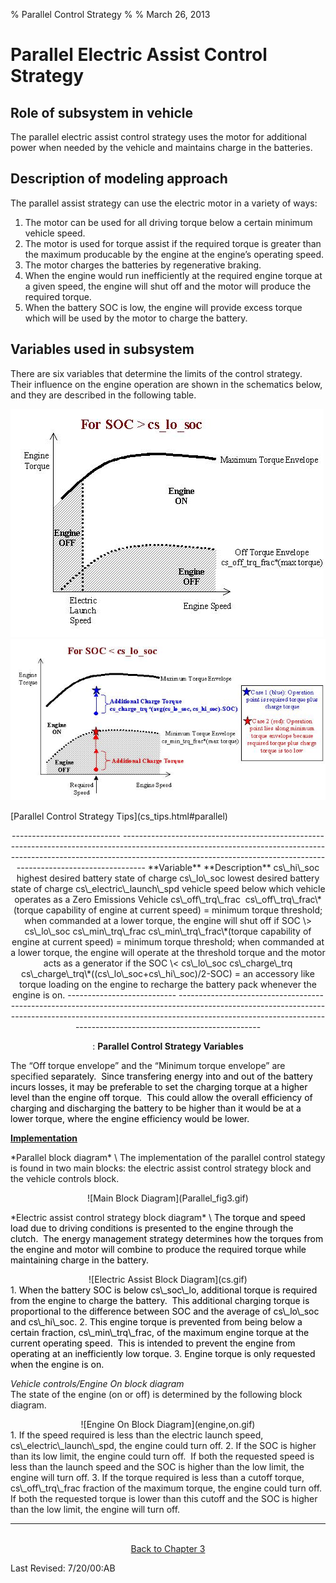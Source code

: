 % Parallel Control Strategy
% 
% March 26, 2013

# Parallel Electric Assist Control Strategy

## Role of subsystem in vehicle

The parallel electric assist control strategy uses the motor for
additional power when needed by the vehicle and maintains charge in the
batteries.

## Description of modeling approach

The parallel assist strategy can use the electric
motor in a variety of ways:

1.  The motor can be used for all driving torque
    below a certain minimum vehicle speed.
2.  The motor is used for torque assist if the
    required torque is greater than the maximum producable by the engine
    at the engine’s operating speed.
3.  The motor charges the batteries by
    regenerative braking.
4.  When the engine would run inefficiently at the
    required engine torque at a given speed, the engine will shut off
    and the motor will produce the required torque.
5.  When the battery SOC is low, the engine will
    provide excess torque which will be used by the motor to charge the
    battery.

## Variables used in subsystem

There are six variables that determine the limits of the control
strategy.  Their influence on the engine operation are shown in the
schematics below, and they are described in the following table.

![](okay-SOC.jpg) \
![](low-SOC.JPG)

<p>
[Parallel Control Strategy Tips](cs_tips.html#parallel)

<center>
  --------------------------- ----------------------------------------------------------------------------------------------------------------------------------------------------------------------------------------------------------------------------------------------
  **Variable**                **Description**
  cs\_hi\_soc                 highest desired battery state of charge
  cs\_lo\_soc                 lowest desired battery state of charge
  cs\_electric\_launch\_spd   vehicle speed below which vehicle operates as a Zero Emissions Vehicle
  cs\_off\_trq\_frac           cs\_off\_trq\_frac\*(torque capability of engine at current speed) = minimum torque threshold; when commanded at a lower torque, the engine will shut off if SOC \> cs\_lo\_soc
  cs\_min\_trq\_frac          cs\_min\_trq\_frac\*(torque capability of engine at current speed) = minimum torque threshold; when commanded at a lower torque, the engine will operate at the threshold torque and the motor acts as a generator if the SOC \< cs\_lo\_soc
  cs\_charge\_trq             cs\_charge\_trq\*((cs\_lo\_soc+cs\_hi\_soc)/2-SOC) = an accessory like torque loading on the engine to recharge the battery pack whenever the engine is on.
  --------------------------- ----------------------------------------------------------------------------------------------------------------------------------------------------------------------------------------------------------------------------------------------

  : **Parallel Control Strategy Variables**

</center>
The “Off torque envelope” and the “Minimum torque envelope” are
specified <font color="#000000">separately.  Since transfering energy
into and out of the battery incurs losses, it may be preferable to set
the charging torque at a higher level than the engine off torque.  This
could allow the overall efficiency of charging and discharging the
battery to be higher than it would be at a lower torque, where the
engine efficiency would be lower.</font>

**<u>Implementation</u>**

<p>
*Parallel block diagram* \
The implementation of the parallel control stategy is found in two main
blocks: the electric assist control strategy block and the vehicle
controls block.

<center>
![Main Block Diagram](Parallel_fig3.gif)

</center>
<p>
*Electric assist control strategy block diagram* \
<font color="#000000">The torque and speed load due to driving
conditions is presented to the engine through the clutch.  The energy
management strategy determines how the torques from the engine and motor
will combine to produce the required torque while maintaining charge in
the battery.</font>

<center>
![Electric Assist Block Diagram](cs.gif)

</center>
1.  <font color="#000000">When the battery SOC is below cs\_soc\_lo,
    additional torque is required from the engine to charge the
    battery.  This additional charging torque is proportional to the
    difference between SOC and the average of cs\_lo\_soc and
    cs\_hi\_soc.</font>
2.  <font color="#000000">This engine torque is prevented from being
    below a certain fraction, cs\_min\_trq\_frac, of the maximum engine
    torque at the current operating speed.  This is intended to prevent
    the engine from operating at an inefficiently low torque.</font>
3.  <font color="#000000">Engine torque is only requested when the
    engine is on.</font>

*Vehicle controls/Engine On block diagram* \
The state of the engine (on or off) is determined by the following block
diagram.

<center>
![Engine On Block Diagram](engine,on.gif)

</center>
1.  If the speed required is less than the electric launch speed,
    cs\_electric\_launch\_spd, the engine could turn off.
2.  If the SOC is higher than its low limit, the engine could turn off. 
    If both the requested speed is less than the launch speed and the
    SOC is higher than the low limit, the engine will turn off.
3.  If the torque required is less than a cutoff torque,
    cs\_off\_trq\_frac fraction of the maximum torque, the engine could
    turn off.  If both the requested torque is lower than this cutoff
    and the SOC is higher than the low limit, the engine will turn off.

<center>

* * * * *

\
[Back to Chapter 3](advisor_ch3.html)

</center>
Last Revised: 7/20/00:AB
